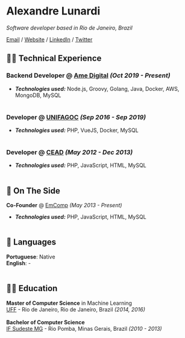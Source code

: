 # Alexandre Lunardi
_Software developer based in Rio de Janeiro, Brazil_ <br>

[Email](mailto:alexandre.lunardi2@gmail.com) / [Website](https://thelunardi.dev/) / [LinkedIn](https://www.linkedin.com/in/alexandre-lunardi-467b24aa/) / [Twitter](https://twitter.com/thelunardi/)


## 👨‍💻 Technical Experience
### Backend Developer @ [Ame Digital](https://www.amedigital.com/) _(Oct 2019 - Present)_ <br>
- **_Technologies used:_** Node.js, Groovy, Golang, Java, Docker, AWS, MongoDB, MySQL
<br><br>
### Developer @ [UNIFAGOC](https://unifagoc.edu.br/) _(Sep 2016 - Sep 2019)_ <br>
- **_Technologies used:_** PHP, VueJS, Docker, MySQL
<br><br>
### Developer @ [CEAD](http://cead.riopomba.ifsudestemg.edu.br/) _(May 2012 - Dec 2013)_ <br>
- **_Technologies used:_** PHP, JavaScript, HTML, MySQL
<br><br>

## 📌 On The Side
**Co-Founder** @ [EmComp](https://emcomp.com.br/) _(May 2013 - Present)_<br>
- **_Technologies used:_** PHP, JavaScript, HTML, MySQL
<br><br>
  
## 💬 Languages

**Portuguese**: Native <br>
**English**: -
<br><br>

## 👨‍🎓 Education
**Master of Computer Science** in Machine Learning <br>
[UFF](http://www.ic.uff.br/index.php/pt/) - Rio de Janeiro, Rio de Janeiro, Brazil _(2014, 2016)_
<br><br>
**Bachelor of Computer Science**<br>
[IF Sudeste MG](https://www.ifsudestemg.edu.br/riopomba) - Rio Pomba, Minas Gerais, Brazil _(2010 - 2013)_
